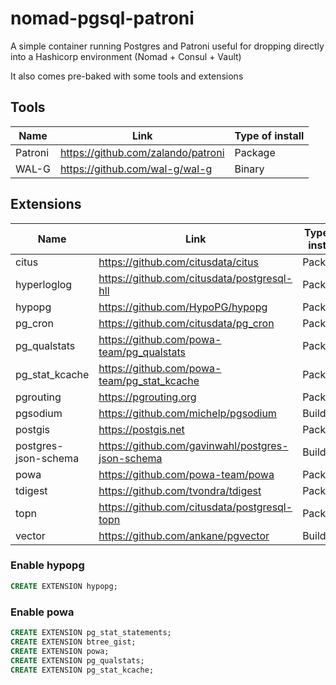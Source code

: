 # nomad-pgsql-patroni

A simple container running Postgres and Patroni useful for dropping directly into a Hashicorp environment (Nomad + Consul + Vault)

It also comes pre-baked with some tools and extensions

## Tools

| Name    | Link                               | Type of install |
| ------- | ---------------------------------- | --------------- |
| Patroni | https://github.com/zalando/patroni | Package         |
| WAL-G   | https://github.com/wal-g/wal-g     | Binary          |

## Extensions

| Name                 | Link                                              | Type of install |
| -------------------- | ------------------------------------------------- | --------------- |
| citus                | https://github.com/citusdata/citus                | Package         |
| hyperloglog          | https://github.com/citusdata/postgresql-hll       | Package         |
| hypopg               | https://github.com/HypoPG/hypopg                  | Package         |
| pg_cron              | https://github.com/citusdata/pg_cron              | Package         |
| pg_qualstats         | https://github.com/powa-team/pg_qualstats         | Package         |
| pg_stat_kcache       | https://github.com/powa-team/pg_stat_kcache       | Package         |
| pgrouting            | https://pgrouting.org                             | Package         |
| pgsodium             | https://github.com/michelp/pgsodium               | Build           |
| postgis              | https://postgis.net                               | Package         |
| postgres-json-schema | https://github.com/gavinwahl/postgres-json-schema | Build           |
| powa                 | https://github.com/powa-team/powa                 | Package         |
| tdigest              | https://github.com/tvondra/tdigest                | Package         |
| topn                 | https://github.com/citusdata/postgresql-topn      | Package         |
| vector               | https://github.com/ankane/pgvector                | Build           |

### Enable hypopg

```sql
CREATE EXTENSION hypopg;
```

### Enable powa

```sql
CREATE EXTENSION pg_stat_statements;
CREATE EXTENSION btree_gist;
CREATE EXTENSION powa;
CREATE EXTENSION pg_qualstats;
CREATE EXTENSION pg_stat_kcache;
```

